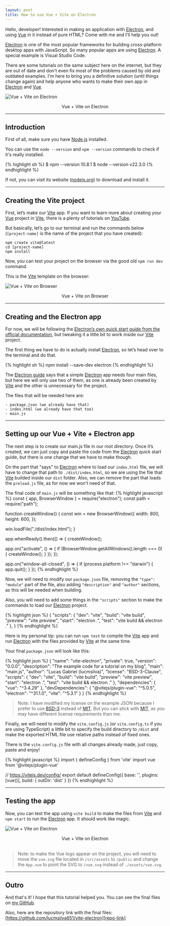 ```yaml
---
layout: post
title: How to use Vue + Vite on Electron
---
```

Hello, developer!
Interested in making an application with [Electron][electron], and using [Vue][vue] in it instead of pure HTML?
Come with me and I'll help you out!

[Electron][electron] is one of the most popular frameworks for building cross-platform desktop apps with JavaScript. So many popular apps are using [Electron][electron]. A special example is Visual Studio Code.

There are some tutorials on the same subject here on the internet, but they are out of date and don't even fix most of the problems caused by old and outdated examples.
I'm here to bring you a definitive solution (until things change again) and help anyone who wants to make their own app in [Electron][electron] and [Vue][vue].

![Vue + Vite on Electron](https://telegra.ph/file/d5ecee3913b9896607914.jpg)
<div align="center">Vue + Vite on Electron</div>
<hr>

## Introduction
First of all, make sure you have [Node.js][njs] installed.

You can use the ``node --version`` and ``npm --version`` commands to check if it's really installed.

{% highlight sh %}
$ npm --version
10.8.1
$ node --version
v22.3.0
{% endhighlight %}

If not, you can visit its website ([nodejs.org][njs]) to download and install it.
<hr>

## Creating the Vite project

First, let’s make our [Vite][vite] app. If you want to learn more about creating your [Vue][vue] project in [Vite][vite], there is a plenty of tutorials on [YouTube][youtube].
   
But basically, let’s go to our terminal and run the commands below (``[project-name]`` is the name of the project that you have created):

```
npm create vite@latest
cd [project-name]
npm install
```

Now, you can test your project on the browser via the good old ``npm run dev`` command.

This is the [Vite][vite] template on the browser:

![Vue + Vite on Browser](https://telegra.ph/file/fc73116d5380309c1b738.jpg)
<div align="center">Vue + Vite on Browser</div>
<hr>

## Creating and the Electron app
For now, we will be following the [Electron’s own quick start guide from the official documentation][electron-docs], but tweaking it a little bit to work inside our [Vite][vite] project.

The first thing we have to do is actually install [Electron][electron], so let’s head over to the terminal and do that.

{% highlight sh %}
npm install --save-dev electron
{% endhighlight %}

The [Electron guide][electron-docs] says that a simple [Electron][electron] app needs four main files, but here we will only use two of them, as one is already been created by [Vite][vite] and the other is unnecessary for the project.

The files that will be needed here are:

```
- package.json (we already have that)
- index.html (we already have that too)
- main.js
```
<hr>

## Setting up our Vue + Vite + Electron app
The next step is to create our main.js file in our root directory.
Once it’s created, we can just copy and paste the code from the [Electron][electron] quick start guide, but there is one change that we have to make though.

On the part that "says" to [Electron][electron] where to load our ``index.html`` file, we will have to change that path to ``./dist/index.html``, so we are using the file that [Vite][vite] builded inside our ``dist`` folder.
Also, we can remove the part that loads the ``preload.js`` file, as for now we won't need of that.

The final code of ``main.js`` will be something like that:
{% highlight javascript %}
const { app, BrowserWindow } = require("electron");
const path = require("path");

function createWindow() {
  const win = new BrowserWindow({
    width: 800,
    height: 600,
  });

  win.loadFile("./dist/index.html");
}

app.whenReady().then(() => {
  createWindow();

  app.on("activate", () => {
    if (BrowserWindow.getAllWindows().length === 0) {
      createWindow();
    }
  });
});

app.on("window-all-closed", () => {
  if (process.platform !== "darwin") {
    app.quit();
  }
});
{% endhighlight %}

Now, we will need to modify our ``package.json`` file, removing the ``"type": "module"`` part of the file, also adding ``"description"`` and ``"author"`` sections, as this will be needed when building.

Also, you will need to add some things in the ``"scripts"`` section to make the commands to load our [Electron][electron] project.

{% highlight json %}
{
  "scripts": {
    "dev": "vite",
    "build": "vite build",
    "preview": "vite preview",
    "start": "electron .",
    "test": "vite build && electron ."
  },
}
{% endhighlight %}

Here is my personal tip: you can run ``npm test`` to compile the [Vite][vite] app and run [Electron][electron] with the files provided by [Vite][vite] at the same time.

Your final ``package.json`` will look like this:

{% highlight json %}
{
  "name": "vite-electron",
  "private": true,
  "version": "0.0.0",
  "description": "The example code for a tutorial on my blog",
  "main": "main.js",
  "author": "Lucas Gabriel (lucmsilva)",
  "license": "BSD-3-Clause",
  "scripts": {
    "dev": "vite",
    "build": "vite build",
    "preview": "vite preview",
    "start": "electron .",
    "test": "vite build && electron ."
  },
  "dependencies": {
    "vue": "^3.4.29"
  },
  "devDependencies": {
    "@vitejs/plugin-vue": "^5.0.5",
    "electron": "^31.1.0",
    "vite": "^5.3.1"
  }
}
{% endhighlight %}

> Note: I have modified my license on the example JSON because I prefer to use [BSD-3][bsd-3-license] instead of [MIT][mit-license]. But you can stick with [MIT][mit-license], as you may have different license requirements than me.

Finally, we will need to modify the ``vite.config.js`` (or ``vite.config.ts`` if you are using TypeScript) a little bit to specify the build directory to ``/dist`` and make the exported HTML file use relative paths instead of fixed ones.

There is the ``vite.config.js`` file with all changes already made, just copy, paste and enjoy!

{% highlight javascript %}
import { defineConfig } from 'vite'
import vue from '@vitejs/plugin-vue'

// https://vitejs.dev/config/
export default defineConfig({
  base: '',
  plugins: [vue()],
  build: {
    outDir: 'dist'
  }
})
{% endhighlight %}
<hr>

## Testing the app
Now, you can test the app using ``vite build`` to make the files from [Vite][vite] and ``npm start`` to run the [Electron][electron] app. It should work like magic.

![Vue + Vite on Electron](https://telegra.ph/file/d5ecee3913b9896607914.jpg)
<div align="center">Vue + Vite on Electron</div>
<br>

> Note: to make the Vue logo appear on the project, you will need to move the ``vue.svg`` file located in ``/src/assets`` to ``/public`` and change the ``App.vue`` to point the SVG to ``/vue.svg`` instead of ``./assets/vue.svg``.
<hr>

## Outro
And that's it! I hope that this tutorial helped you. You can see the final files on [my GitHub][my-github].

Also, here are the repository link with the final files: [https://github.com/lucmsilva651/vite-electron][repo-link]

[njs]: https://www.nodejs.org
[vue]: https://www.vuejs.org
[vite]: https://www.vitejs.dev
[electron]: https://www.electronjs.org
[youtube]: https://www.youtube.com
[electron-docs]: https://www.electronjs.org/docs/tutorial/quick-start
[bsd-3-license]: https://opensource.org/license/BSD-3-clause
[mit-license]: https://opensource.org/license/MIT
[my-github]: https://github.com/lucmsilva651
[repo-link]: https://github.com/lucmsilva651/vite-electron